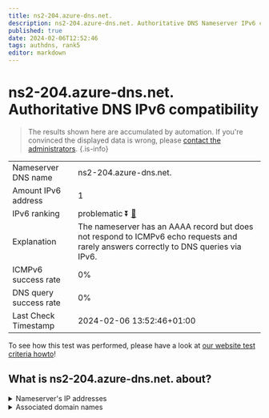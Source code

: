 ```yaml
---
title: ns2-204.azure-dns.net.
description: ns2-204.azure-dns.net. Authoritative DNS Nameserver IPv6 compatibility
published: true
date: 2024-02-06T12:52:46
tags: authdns, rank5
editor: markdown
---
```


# ns2-204.azure-dns.net. Authoritative DNS IPv6 compatibility

> The results shown here are accumulated by automation. If you're convinced the displayed data is wrong, please [contact the administrators](/howto/chat). 
{.is-info}




|   |   |
| - | - |
| Nameserver DNS name | ns2-204.azure-dns.net.
| Amount IPv6 address | 1
| IPv6 ranking | problematic :arrow_double_down: [🔗](/howto/ranking) |
| Explanation | The nameserver has an AAAA record but does not respond to ICMPv6 echo requests and rarely answers correctly to DNS queries via IPv6. |
| ICMPv6 success rate | 0%|
| DNS query success rate | 0% |
| Last Check Timestamp | 2024-02-06 13:52:46+01:00 |

To see how this test was performed, please have a look at [our website test criteria howto](/howto/testcriteria/authdns)!


## What is ns2-204.azure-dns.net. about?




<details>
<summary>Nameserver's IP addresses</summary>

2620:1ec:8ec:700::cc

</details>



<details>
<summary>Associated domain names</summary>

www.msn.com

</details>
